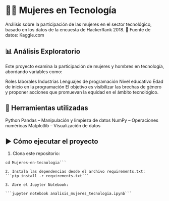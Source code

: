 # 👩‍💻 Mujeres en Tecnología

Análisis sobre la participación de las mujeres en el sector tecnológico, basado en los datos de la encuesta de HackerRank 2018.
📁 Fuente de datos: Kaggle.com

## 📊 Análisis Exploratorio

Este proyecto examina la participación de mujeres y hombres en tecnología, abordando variables como:

Roles laborales
Industrias
Lenguajes de programación
Nivel educativo
Edad de inicio en la programación
El objetivo es visibilizar las brechas de género y proponer acciones que promuevan la equidad en el ámbito tecnológico.

## 🧰 Herramientas utilizadas

Python
Pandas – Manipulación y limpieza de datos
NumPy – Operaciones numéricas
Matplotlib – Visualización de datos

## ▶️ Cómo ejecutar el proyecto

1. Clona este repositorio:

```git clone https://github.com/tu_usuario/Mujeres-en-tecnologia.git
cd Mujeres-en-tecnologia```

2. Instala las dependencias desde el archivo requirements.txt:
```pip install -r requirements.txt```

3. Abre el Jupyter Notebook:

```jupyter notebook analisis_mujeres_tecnologia.ipynb```